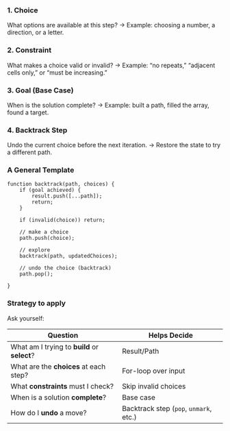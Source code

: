 ### 1. Choice
What options are available at this step?
→ Example: choosing a number, a direction, or a letter.

### 2. Constraint
What makes a choice valid or invalid?
→ Example: “no repeats,” “adjacent cells only,” or “must be increasing.”

### 3. Goal (Base Case)
When is the solution complete?
→ Example: built a path, filled the array, found a target.

### 4. Backtrack Step
Undo the current choice before the next iteration.
→ Restore the state to try a different path.

### A General Template
```
function backtrack(path, choices) {
    if (goal achieved) {
        result.push([...path]);
        return;
    }
    
    if (invalid(choice)) return;

    // make a choice
    path.push(choice);

    // explore
    backtrack(path, updatedChoices);

    // undo the choice (backtrack)
    path.pop();
  
}
```

### Strategy to apply

Ask yourself:

| Question                                     | Helps Decide                           |
| -------------------------------------------- | -------------------------------------- |
| What am I trying to **build** or **select**? | Result/Path                            |
| What are the **choices** at each step?       | For-loop over input                    |
| What **constraints** must I check?           | Skip invalid choices                   |
| When is a solution **complete**?             | Base case                              |
| How do I **undo** a move?                    | Backtrack step (`pop`, `unmark`, etc.) |

